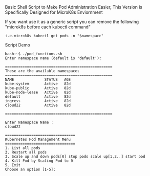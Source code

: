 Basic Shell Script to Make Pod Administration Easier, This Version is Specifically Designed for MicroK8s Enviornment

If you want use it as a generic script you can remove the following "microk8s before each kubectl command"

```i.e.microk8s kubectl get pods -n "$namespace"```

Script Demo
```
bash:~$ ./pod_functions.sh
Enter namespace name (default is 'default'):

=================================================
These are the available namespaces
=================================================
NAME              STATUS   AGE
kube-system       Active   82d
kube-public       Active   82d
kube-node-lease   Active   82d
default           Active   82d
ingress           Active   82d
cloud22           Active   82d

=================================================

Enter Namespace Name :
cloud22

================================
Kubernetes Pod Management Menu
================================
1. List all pods
2. Restart all pods
3. Scale up and down pods[0] stop pods scale up[1,2..] start pod
4. Kill Pod by Scaling Pod to 0
5. Exit
Choose an option [1-5]:
```
